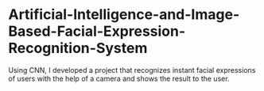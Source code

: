 # Artificial-Intelligence-and-Image-Based-Facial-Expression-Recognition-System
Using CNN, I developed a project that recognizes instant facial expressions of users with the help of a camera and shows the result to the user.
